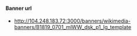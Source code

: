 
  #### Banner url
  - http://104.248.183.72:3000/banners/wikimedia-banners/B1819_0701_mlWW_dsk_p1_lg_template
  